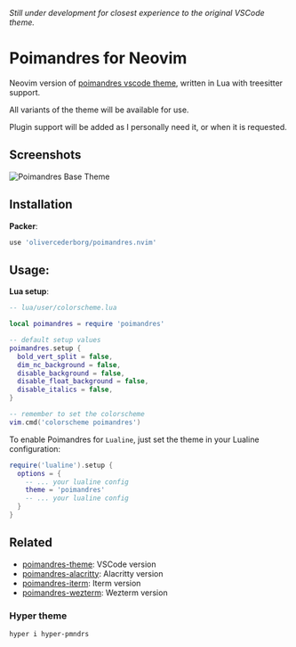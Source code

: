 *Still under development for closest experience to the original VSCode theme.*

# Poimandres for Neovim

Neovim version of [poimandres vscode theme](https://github.com/drcmda/poimandres-theme), written in Lua with treesitter support. 

All variants of the theme will be available for use.

Plugin support will be added as I personally need it, or when it is requested.

## Screenshots

![Poimandres Base Theme](https://user-images.githubusercontent.com/47901349/180445055-92480553-0652-4155-8d41-835fec27245b.png)

## Installation

**Packer**: 

```lua
use 'olivercederborg/poimandres.nvim'
```

## Usage:

**Lua setup**: 

```lua
-- lua/user/colorscheme.lua

local poimandres = require 'poimandres'

-- default setup values
poimandres.setup {
  bold_vert_split = false,
  dim_nc_background = false,
  disable_background = false,
  disable_float_background = false,
  disable_italics = false,
}

-- remember to set the colorscheme
vim.cmd('colorscheme poimandres')
```
To enable Poimandres for `Lualine`, just set the theme in your Lualine configuration:

```lua
require('lualine').setup {
  options = {
    -- ... your lualine config
    theme = 'poimandres'
    -- ... your lualine config
  }
}
```

## Related

- [poimandres-theme](https://github.com/drcmda/poimandres-theme): VSCode version
- [poimandres-alacritty](https://github.com/z0al/poimandres-alacritty): Alacritty version
- [poimandres-iterm](https://github.com/alii/poimandres-iterm): Iterm version
- [poimandres-wezterm](https://github.com/olivercederborg/poimandres-wezterm): Wezterm version

### Hyper theme

```bash
hyper i hyper-pmndrs
```
